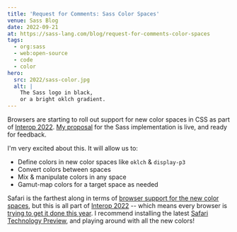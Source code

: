 ```yaml
---
title: 'Request for Comments: Sass Color Spaces'
venue: Sass Blog
date: 2022-09-21
at: https://sass-lang.com/blog/request-for-comments-color-spaces
tags:
  - org:sass
  - web:open-source
  - code
  - color
hero:
  src: 2022/sass-color.jpg
  alt: |
    The Sass logo in black,
    or a bright oklch gradient.
---
```


Browsers are starting to roll out
support for new color spaces in CSS
as part of [Interop 2022](https://web.dev/interop-2022/#color-spaces-and-css-color-functions).
[My proposal](https://sass-lang.com/blog/request-for-comments-color-spaces)
for the Sass implementation is live,
and ready for feedback.

<!-- intro -->

I'm very excited about this.
It will allow us to:

- Define colors in new color spaces like `oklch` & `display-p3`
- Convert colors between spaces
- Mix & manipulate colors in any space
- Gamut-map colors for a target space as needed

Safari is the farthest along
in terms of [browser support for the new color spaces][browser support],
but this is all part of
[Interop 2022][] --
which means every browser is
[trying to get it done this year][].
I recommend installing the latest
[Safari Technology Preview][],
and playing around with
all the new colors!

[browser support]: https://caniuse.com/css-color-function,css-lch-lab,mdn-css_types_color_oklch,mdn-css_types_color_oklab,mdn-css_types_color_color-mix
[Safari Technology Preview]: https://developer.apple.com/safari/technology-preview/
[trying to get it done this year]: https://wpt.fyi/results/css/css-color?label=master&label=experimental&product=chrome&product=firefox&product=safari&aligned&view=interop&q=label%3Ainterop-2022-color
[Interop 2022]: https://web.dev/interop-2022/#color-spaces-and-css-color-functions
